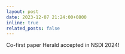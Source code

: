 ```yaml
---
layout: post
date: 2023-12-07 21:24:00+0800
inline: true
related_posts: false
---
```


Co-first paper Herald accepted in NSDI 2024!